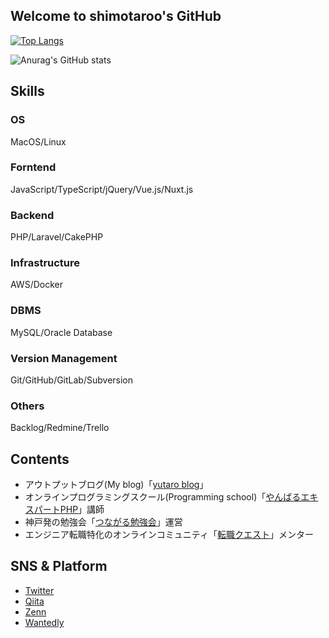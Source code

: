 ## Welcome to shimotaroo's GitHub
[![Top Langs](https://github-readme-stats.vercel.app/api/top-langs/?username=shimotaroo&layout=)](https://github.com/anuraghazra/github-readme-stats)

![Anurag's GitHub stats](https://github-readme-stats.vercel.app/api?username=shimotaroo&show_icons=true&theme=merko)

## Skills
### OS
MacOS/Linux
### Forntend
JavaScript/TypeScript/jQuery/Vue.js/Nuxt.js
### Backend
PHP/Laravel/CakePHP
### Infrastructure
AWS/Docker
### DBMS
MySQL/Oracle Database
### Version Management
Git/GitHub/GitLab/Subversion
### Others
Backlog/Redmine/Trello

## Contents

- アウトプットブログ(My blog)「[yutaro blog](https://yutaro-blog.net/)」
- オンラインプログラミングスクール(Programming school)「[やんばるエキスパートPHP](https://www.yanbaru-code.com/php)」講師
- 神戸発の勉強会「[つながる勉強会](https://tsunagaru-kobe.connpass.com/)」運営
- エンジニア転職特化のオンラインコミュニティ「[転職クエスト](https://tenshoku-quest.net/tenkue/?id=1006)」メンター

## SNS & Platform

- [Twitter](https://twitter.com/shimotaroo)
- [Qiita](https://qiita.com/shimotaroo)
- [Zenn](https://zenn.dev/shimotaroo)
- [Wantedly](https://www.wantedly.com/id/shimotaroo)

<!--
**shimotaroo/shimotaroo** is a ✨ _special_ ✨ repository because its `README.md` (this file) appears on your GitHub profile.

Here are some ideas to get you started:

- 🔭 I’m currently working on ...
- 🌱 I’m currently learning ...
- 👯 I’m looking to collaborate on ...
- 🤔 I’m looking for help with ...
- 💬 Ask me about ...
- 📫 How to reach me: ...
- 😄 Pronouns: ...
- ⚡ Fun fact: ...
-->
